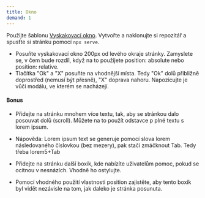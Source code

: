```yaml
---
title: Okno
demand: 1
---
```


Použijte šablonu [Vyskakovací okno](https://github.com/Czechitas-podklady-WEB/vyskakovaci-okno). 
Vytvořte a naklonujte si repozitář a spusťte si stránku pomocí `npx serve`.

- Posuňte vyskakovací okno 200px od levého okraje stránky. Zamyslete se, v čem bude rozdíl, když na to použijete position: absolute nebo position: relative.
- Tlačítka "Ok" a "X" posuňte na vhodnější místa.
  Tedy "Ok" dolů přibližně doprostřed (nemusí být přesně), "X" doprava nahoru.
  Napozicujte je vůči modálu, ve kterém se nacházejí.

#### Bonus

- Přidejte na stránku mnohem více textu, tak, aby se stránkou dalo posouvat dolů (scroll). Můžete na to použít odstavce p plné textu s lorem ipsum.
- Nápověda:
  Lorem ipsum text se generuje pomocí slova lorem následovaného číslovkou (bez mezery), pak stačí zmáčknout Tab.
  Tedy třeba lorem5+Tab

- Přidejte na stránku další boxík, kde nabízíte uživatelům pomoc, pokud se ocitnou v nesnázích. Vhodně ho ostylujte.
- Pomocí vhodného použití vlastnosti position zajistěte, aby tento boxík byl vidět nezávisle na tom, jak daleko je stránka posunuta.
